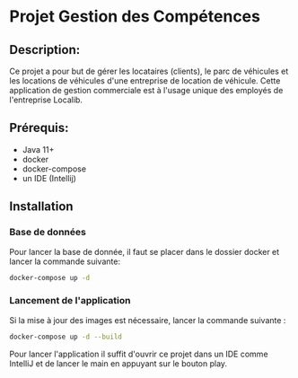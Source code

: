 # Projet Gestion des Compétences

## Description:

Ce projet a pour but de gérer les locataires (clients), le parc de véhicules et les locations de véhicules d'une 
entreprise de location de véhicule. Cette application de gestion commerciale est à l'usage unique des employés de l'entreprise Localib.

## Prérequis:
* Java 11+
* docker
* docker-compose
* un IDE (Intellij)

## Installation

### Base de données
Pour lancer la base de donnée, il faut se placer dans le dossier docker et lancer la commande suivante:

```bash
docker-compose up -d
```
### Lancement de l'application

Si la mise à jour des images est nécessaire, lancer la commande suivante :

```bash
docker-compose up -d --build
```

Pour lancer l'application il suffit d'ouvrir ce projet dans un IDE comme IntelliJ et de lancer le main en appuyant sur 
le bouton play.
